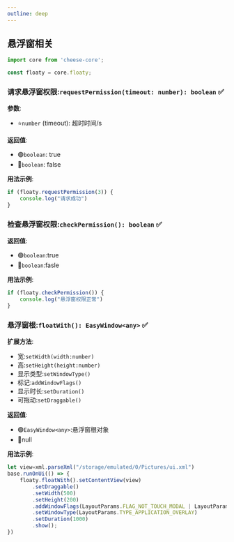 ```yaml
---
outline: deep
---
```


## 悬浮窗相关

```typescript
import core from 'cheese-core';

const floaty = core.floaty;
```

### 请求悬浮窗权限:`requestPermission(timeout: number): boolean` :white_check_mark:

**参数**:

- :star:`number` (timeout): 超时时间/s

**返回值**:

- :green_circle:`boolean`: true
- :red_circle:`boolean`: false

**用法示例**:

```typescript
if (floaty.requestPermission(3)) {
    console.log("请求成功")
}

```

### 检查悬浮窗权限:`checkPermission(): boolean` :white_check_mark:

**返回值**:

- :green_circle:`boolean`:true
- :red_circle:`boolean`:fasle

**用法示例**:

```typescript
if (floaty.checkPermission()) {
    console.log("悬浮窗权限正常")
}

```

### 悬浮窗根:`floatWith(): EasyWindow<any>` :white_check_mark:

**扩展方法**:
- 宽:`setWidth(width:number)`
- 高:`setHeight(height:number)`
- 显示类型:`setWindowType()`
- 标记:`addWindowFlags()`
- 显示时长:`setDuration()`
- 可拖动:`setDraggable()`

**返回值**:

- :green_circle:`EasyWindow<any>`:悬浮窗根对象
- :red_circle:null

**用法示例**:

```typescript
let view=xml.parseXml("/storage/emulated/0/Pictures/ui.xml")
base.runOnUi(() => {
    floaty.floatWith().setContentView(view)
        .setDraggable()
        .setWidth(500)
        .setHeight(200)
        .addWindowFlags(LayoutParams.FLAG_NOT_TOUCH_MODAL | LayoutParams.FLAG_NOT_FOCUSABLE)
        .setWindowType(LayoutParams.TYPE_APPLICATION_OVERLAY)
        .setDuration(1000)
        .show();
})

```